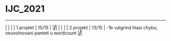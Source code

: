# IJC_2021

_________________________
|	  		|			|
| 1.projekt | 	15/15 	|
|___________|___________|
|			|			|
| 2.projekt	|	13/15	| -1b valgrind hlasi chybu, neuvolnovani pameti u wordcount
|___________|___________|


